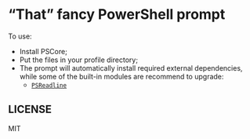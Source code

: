 # “That” fancy PowerShell prompt

To use:

- Install PSCore;
- Put the files in your profile directory;
- The prompt will automatically install required external dependencies, while some of the built-in modules are recommend to upgrade:
  - [`PSReadline`](https://github.com/PowerShell/PSReadLine)

## LICENSE

MIT

